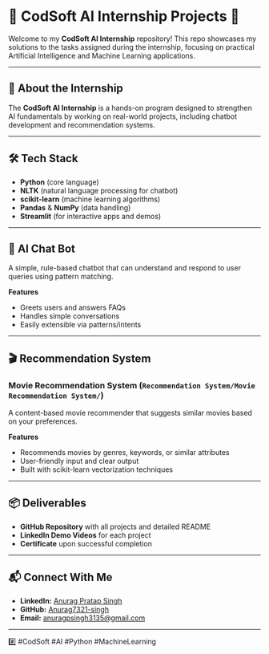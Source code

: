 # 🤖 CodSoft AI Internship Projects 🚀

Welcome to my **CodSoft AI Internship** repository! This repo showcases my solutions to the tasks assigned during the internship, focusing on practical Artificial Intelligence and Machine Learning applications.

---

## 📝 About the Internship

The **CodSoft AI Internship** is a hands-on program designed to strengthen AI fundamentals by working on real-world projects, including chatbot development and recommendation systems.


---

## 🛠️ Tech Stack

- **Python** (core language)
- **NLTK** (natural language processing for chatbot)
- **scikit-learn** (machine learning algorithms)
- **Pandas** & **NumPy** (data handling)
- **Streamlit** (for interactive apps and demos)

---

## 🤖 AI Chat Bot

A simple, rule-based chatbot that can understand and respond to user queries using pattern matching.

**Features**
- Greets users and answers FAQs
- Handles simple conversations
- Easily extensible via patterns/intents


---

## 🎬 Recommendation System

### Movie Recommendation System (`Recommendation System/Movie Recommendation System/`)

A content-based movie recommender that suggests similar movies based on your preferences.

**Features**
- Recommends movies by genres, keywords, or similar attributes
- User-friendly input and clear output
- Built with scikit-learn vectorization techniques
---

## 📦 Deliverables

- **GitHub Repository** with all projects and detailed README
- **LinkedIn Demo Videos** for each project
- **Certificate** upon successful completion

---

## 📬 Connect With Me

- **LinkedIn:** [Anurag Pratap Singh](https://www.linkedin.com/in/anurag-pratap-singh)
- **GitHub:** [Anurag7321-singh](https://github.com/Anurag7321-singh)
- **Email:** anuragpsingh3135@gmail.com

---

#️⃣ #CodSoft #AI #Python #MachineLearning
